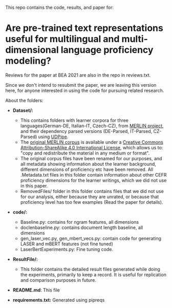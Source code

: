 This repo contains the code, results, and paper for:

# Are pre-trained text representations useful for multilingual and multi-dimensional language proficiency modeling?

Reviews for the paper at BEA 2021 are also in the repo in reviews.txt.

Since we don't intend to resubmit the paper, we are leaving this version here, for anyone interested in using the code for pursuing related research.


About the folders: 
  
- **Dataset/:**  
  * This contains folders with learner corpora for three languages(German-DE, Italian-IT, Czech-CZ), from [MERLIN project](http://www.merlin-platform.eu/), and their dependency parsed versions (DE-Parsed, IT-Parsed, CZ-Parsed) using [UDPipe](http://ufal.mff.cuni.cz/udpipe).  
  * The [original MERLIN corpus](http://www.merlin-platform.eu/C_data.php) is available under a [Creative Commons Attribution-ShareAlike 4.0 International License](https://creativecommons.org/licenses/by-sa/4.0/), which allows us to: "copy and redistribute the material in any medium or format".  
  * The original corpus files have been renamed for our purposes, and all metadata showing information about the learner background, different dimensions of proficiency etc have been removed. All .Metadata.txt files in this folder contain information about other CEFR proficiency dimensions for the learner writings, which we did not use in this paper.  
  * RemovedFiles/ folder in this folder contains files that we did not use for our analysis, either because they are unrated, or because that proficiency level has too few examples (Read the paper for details).  
  
- **code/:**
  * Baseline.py: contains for ngram features, all dimensions  
  * doclenbaseline.py: contains document length baseline, all dimensions   
  * gen_laser_vec.py, gen_mbert_vecs.py: contain code for generating LASER and mBERT features (not fine tuned)  
  * LaserBertExperiments.py: Fine tuning code.  

- **ResultFile/:**
  * This folder contains the detailed result files generated while doing the experiments, primarily to keep a record. It is useful for replication and comparison purposes in future.  

- **README.md**: This file  

- **requirements.txt:** Generated using pipreqs






